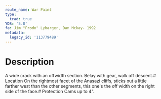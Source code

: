 ```yaml
---
route_name: War Paint
type:
  trad: true
YDS: '5.8'
fa: Jim "Frodo" Lybarger, Dan Mckay- 1992
metadata:
  legacy_id: '113779489'
---
```

# Description
A wide crack with an offwidth section. Belay with gear, walk off descent.# Location
On the rightmost facet of the Anasazi cliffs, sticks out a little farther west than the other segments, this one's the off width on the right side of the face.# Protection
Cams up to 4".